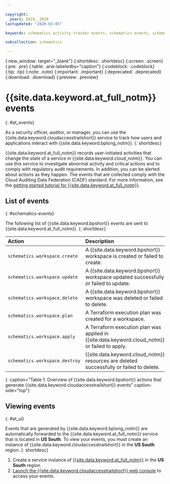 ```yaml
---

copyright:
  years: 2019, 2020
lastupdated: "2020-03-05"

keywords: schematics activity tracker events, schematics events, schematics audit, schematics audit events, schematics audit logs

subcollection: schematics

---
```


{:new_window: target="_blank"}
{:shortdesc: .shortdesc}
{:screen: .screen}
{:pre: .pre}
{:table: .aria-labeledby="caption"}
{:codeblock: .codeblock}
{:tip: .tip}
{:note: .note}
{:important: .important}
{:deprecated: .deprecated}
{:download: .download}
{:preview: .preview}

# {{site.data.keyword.at_full_notm}} events
{: #at_events}

As a security officer, auditor, or manager, you can use the {{site.data.keyword.cloudaccesstrailshort}} service to track how users and applications interact with {{site.data.keyword.bplong_notm}}.
{: shortdesc}

{{site.data.keyword.at_full_notm}} records user-initiated activities that change the state of a service in {{site.data.keyword.cloud_notm}}. You can use this service to investigate abnormal activity and critical actions and to comply with regulatory audit requirements. In addition, you can be alerted about actions as they happen. The events that are collected comply with the Cloud Auditing Data Federation (CADF) standard. For more information, see the [getting started tutorial for {{site.data.keyword.at_full_notm}}](/docs/services/Activity-Tracker-with-LogDNA?topic=logdnaat-getting-started#getting-started).

## List of events
{: #schematics-events}

The following list of {{site.data.keyword.bpshort}} events are sent to {{site.data.keyword.at_full_notm}}.
{: shortdesc}


| Action             | Description      | 
|:-------------------|:-----------------|
| `schematics.workspace.create` | A {{site.data.keyword.bpshort}} workspace is created or failed to create. | 
| `schematics.workspace.update`| A {{site.data.keyword.bpshort}} workspace updated successfully or failed to update.|
| `schematics.workspace.delete` | A {{site.data.keyword.bpshort}} workspace was deleted or failed to delete. | 
| `schematics.workspace.plan` | A Terraform execution plan was created for a workspace. | 
| `schematics.workspace.apply` | A Terraform execution plan was applied in {{site.data.keyword.cloud_notm}} or failed to apply.|
| `schematics.workspace.destroy` | {{site.data.keyword.cloud_notm}} resources are deleted successfully or failed to delete.|
{: caption="Table 1. Overview of {{site.data.keyword.bpshort}} actions that generate {{site.data.keyword.cloudaccesstrailshort}} events" caption-side="top"}


## Viewing events
{: #at_ui}

Events that are generated by {{site.data.keyword.bplong_notm}} are automatically forwarded to the {{site.data.keyword.at_full_notm}} service that is located in **US South**. To view your events, you must create an instance of {{site.data.keyword.cloudaccesstrailshort}} in the **US South** region. 
{: shortdesc}

1. Create a service instance of [{{site.data.keyword.at_full_notm}}](/docs/services/Activity-Tracker-with-LogDNA?topic=logdnaat-getting-started) in the **US South** region. 
2. [Launch the {{site.data.keyword.cloudaccesstrailshort}} web console](/docs/services/Activity-Tracker-with-LogDNA?topic=logdnaat-launch#launch_step2) to access your events.


